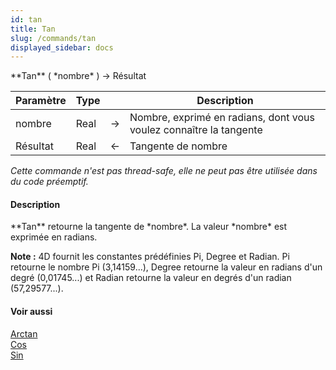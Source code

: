```yaml
---
id: tan
title: Tan
slug: /commands/tan
displayed_sidebar: docs
---
```


<!--REF #_command_.Tan.Syntax-->**Tan** ( *nombre* ) -> Résultat<!-- END REF-->
<!--REF #_command_.Tan.Params-->
| Paramètre | Type |  | Description |
| --- | --- | --- | --- |
| nombre | Real | &#8594;  | Nombre, exprimé en radians, dont vous voulez connaître la tangente |
| Résultat | Real | &#8592; | Tangente de nombre |

<!-- END REF-->

*Cette commande n'est pas thread-safe, elle ne peut pas être utilisée dans du code préemptif.*


#### Description 

<!--REF #_command_.Tan.Summary-->**Tan** retourne la tangente de *nombre*.<!-- END REF--> La valeur *nombre* est exprimée en radians.

**Note :** 4D fournit les constantes prédéfinies Pi, Degree et Radian. Pi retourne le nombre Pi (3,14159...), Degree retourne la valeur en radians d'un degré (0,01745...) et Radian retourne la valeur en degrés d'un radian (57,29577...).

#### Voir aussi 

[Arctan](arctan.md)  
[Cos](cos.md)  
[Sin](sin.md)  